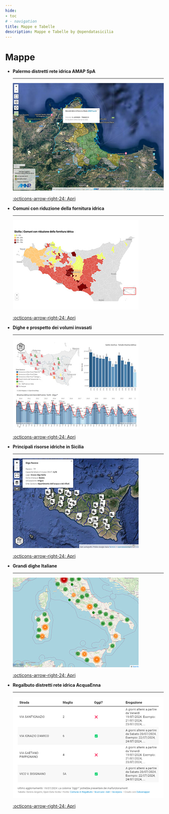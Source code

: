 ```yaml
---
hide:
- toc
# - navigation
title: Mappe e Tabelle
description: Mappe e Tabelle by @opendatasicilia
---
```


<style>
.md-typeset .grid {grid-gap: .4rem;   display: grid; grid-template-columns: repeat(auto-fit,minmax(min(100%,12rem),1fr));  margin: 1em 0;     font-size: .7rem;}
</style>

# Mappe

<div class="grid cards" markdown>

-   __Palermo distretti rete idrica AMAP SpA__

    ---
	
	[![](../img/mappa-distretti-amap.jpg "Palermo distretti rete idrica AMAP SpA")](distretti_pa/index.md)


    [:octicons-arrow-right-24: Apri](distretti_pa/index.md "Palermo distretti rete idrica AMAP SpA")

-   __Comuni con riduzione della fornitura idrica__

    ---

    [![](../img/comuni.jpg "Comuni con riduzione della fornitura idrica")](riduzione/index.md)

    [:octicons-arrow-right-24: Apri](riduzione/index.md "Comuni con riduzione della fornitura idrica")
	

-   __Dighe e prospetto dei volumi invasati__

    ---

    [![](../img/invasi.jpg "Dighe e prospetto dei volumi invasati")](volumi/index.md)

    [:octicons-arrow-right-24: Apri](volumi/index.md "Dighe e prospetto dei volumi invasati")	
	
-   __Principali risorse idriche in Sicilia__

    ---

    [![](../img/risorse.jpg "Principali risorse idriche in Sicilia")](risorse/index.md)

    [:octicons-arrow-right-24: Apri](risorse/index.md "Principali risorse idriche in Sicilia")	
	
-   __Grandi dighe Italiane__

    ---

    [![](../img/dighe_ita.jpg "Grandi dighe Italiane")](grandi_dighe/index.md)

    [:octicons-arrow-right-24: Apri](grandi_dighe/index.md "Grandi dighe Italiane")

-   __Regalbuto distretti rete idrica AcquaEnna__

    ---

    [![](../img/tabella-regalbuto-distretti.png "Regalbuto distretti rete idrica AcquaEnna")](../tabelle/distretti_regalbuto.md)

    [:octicons-arrow-right-24: Apri](../tabelle/distretti_regalbuto.md "Regalbuto distretti rete idrica AcquaEnna")